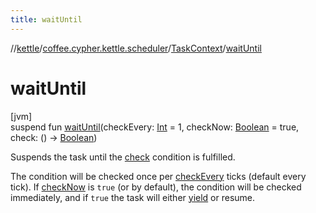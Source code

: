 ```yaml
---
title: waitUntil
---
```

//[kettle](../../../index.html)/[coffee.cypher.kettle.scheduler](../index.html)/[TaskContext](index.html)/[waitUntil](wait-until.html)



# waitUntil



[jvm]\
suspend fun [waitUntil](wait-until.html)(checkEvery: [Int](https://kotlinlang.org/api/latest/jvm/stdlib/kotlin/-int/index.html) = 1, checkNow: [Boolean](https://kotlinlang.org/api/latest/jvm/stdlib/kotlin/-boolean/index.html) = true, check: () -&gt; [Boolean](https://kotlinlang.org/api/latest/jvm/stdlib/kotlin/-boolean/index.html))



Suspends the task until the [check](wait-until.html) condition is fulfilled.



The condition will be checked once per [checkEvery](wait-until.html) ticks (default every tick). If [checkNow](wait-until.html) is `true` (or by default), the condition will be checked immediately, and if `true` the task will either [yield](yield.html) or resume.




